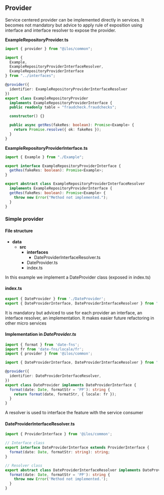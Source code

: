 ## Provider

Service centered provider can be implemented directly in services. It becomes not mandatory but advice to apply rule of exposition using interface and interface resolver to expose the provider.

**ExampleRepositoryProvider.ts**
```ts
import { provider } from "@ilos/common";

import {
  Example,
  ExampleRepositoryProviderInterfaceResolver,
  ExampleRepositoryProviderInterface
} from "../interfaces";

@provider({
  identifier: ExampleRepositoryProviderInterfaceResolver
})
export class ExampleRepositoryProvider
  implements ExampleRepositoryProviderInterface {
  public readonly table = "fraudcheck.fraudchecks";

  constructor() {}

  public async getRes(fakeRes: boolean): Promise<Example> {
    return Promise.resolve({ ok: fakeRes });
  }
}
```

**ExampleRepositoryProviderInterface.ts**
```ts
import { Example } from "./Example";

export interface ExampleRepositoryProviderInterface {
  getRes(fakeRes: boolean): Promise<Example>;
}

export abstract class ExampleRepositoryProviderInterfaceResolver
  implements ExampleRepositoryProviderInterface {
  getRes(fakeRes: boolean): Promise<Example> {
    throw new Error("Method not implemented.");
  }
}
```

### Simple provider

#### File structure 

+ **data**
    + **src**
        + **interfaces**
            - DateProviderInterfaceResolver.ts
        + DateProvider.ts
        + index.ts



In this example we implement a DateProvider class (exposed in index.ts)

#### index.ts
```ts
export { DateProvider } from './DateProvider';
export { DateProviderInterface, DateProviderInterfaceResolver } from './interfaces/DateProviderInterfaceResolver';
```

It is mandatory but adviced to use for each provider an interface, an interface resolver, an implementation. It makes easier future refactoring in other micro services


#### Implementation in *DateProvider.ts*
```ts
import { format } from 'date-fns';
import fr from 'date-fns/locale/fr';
import { provider } from '@ilos/common';

import { DateProviderInterface, DateProviderInterfaceResolver } from './interfaces/DateProviderInterfaceResolver';

@provider({
  identifier: DateProviderInterfaceResolver,
})
export class DateProvider implements DateProviderInterface {
  format(date: Date, formatStr = 'PP'): string {
    return format(date, formatStr, { locale: fr });
  }
}

```

A resolver is used to interface the feature with the service consumer

#### DateProviderInterfaceResolver.ts

```ts
import { ProviderInterface } from '@ilos/common';

// Interface class
export interface DateProviderInterface extends ProviderInterface {
  format(date: Date, formatStr: string): string;
}

// Resolver class
export abstract class DateProviderInterfaceResolver implements DateProviderInterface {
  format(date: Date, formatStr = 'PP'): string {
    throw new Error('Method not implemented.');
  }
}

```